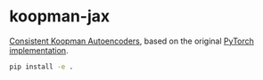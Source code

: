 # koopman-jax

[Consistent Koopman Autoencoders](https://arxiv.org/pdf/2003.02236), based on the original [PyTorch implementation](https://github.com/erichson/koopmanAE). 

```bash
pip install -e .
```